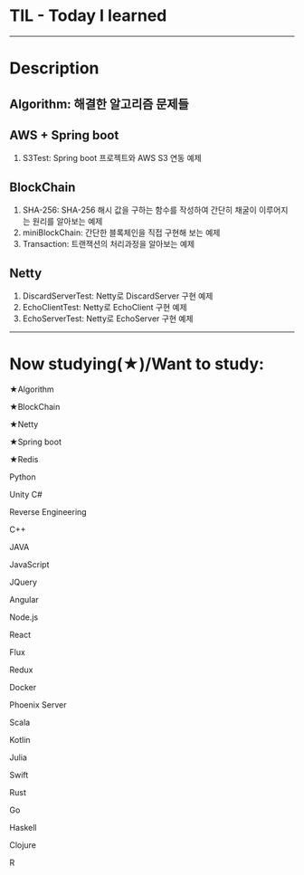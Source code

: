 # TIL - Today I learned
****

# Description
## Algorithm: 해결한 알고리즘 문제들

## AWS + Spring boot
1. S3Test: Spring boot 프로젝트와 AWS S3 연동 예제

## BlockChain
1. SHA-256: SHA-256 해시 값을 구하는 함수를 작성하여 간단히 채굴이 이루어지는 원리를 알아보는 예제
2. miniBlockChain: 간단한 블록체인을 직접 구현해 보는 예제
3. Transaction: 트랜잭션의 처리과정을 알아보는 예제


## Netty
1. DiscardServerTest: Netty로 DiscardServer 구현 예제
2. EchoClientTest: Netty로 EchoClient 구현 예제
3. EchoServerTest: Netty로 EchoServer 구현 예제

****
# Now studying(★)/Want to study:
★Algorithm

★BlockChain

★Netty

★Spring boot

★Redis

Python

Unity C#

Reverse Engineering

C++

JAVA

JavaScript

JQuery

Angular

Node.js

React

Flux

Redux

Docker

Phoenix Server

Scala

Kotlin

Julia

Swift

Rust

Go

Haskell

Clojure

R
